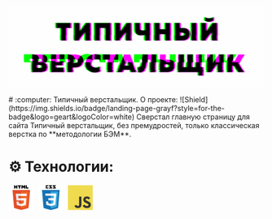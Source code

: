 <p align="center">
  <img src="https://raw.githubusercontent.com/lespend/typical-developer/master/image/MOSHED-2018-1-21-0-12-6.gif.pagespeed.ce.GJ0ouzzXGb.gif" alt="Логотип сайта">
</p>
# :computer: Типичный верстальщик. О проекте:
![Shield](https://img.shields.io/badge/landing-page-grayf?style=for-the-badge&logo=geart&logoColor=white)
Сверстал главную страницу для сайта Типичный верстальщик, без премудростей, только классическая верстка по **методологии БЭМ**.

# :gear: Технологии:
<div>
<img src="https://raw.githubusercontent.com/devicons/devicon/1119b9f84c0290e0f0b38982099a2bd027a48bf1/icons/html5/html5-original-wordmark.svg" width=50>&nbsp;
<img src="https://raw.githubusercontent.com/devicons/devicon/1119b9f84c0290e0f0b38982099a2bd027a48bf1/icons/css3/css3-original-wordmark.svg" width=50>&nbsp;
<img src="https://raw.githubusercontent.com/devicons/devicon/1119b9f84c0290e0f0b38982099a2bd027a48bf1/icons/javascript/javascript-original.svg" width=50>
</div>
